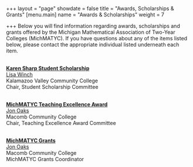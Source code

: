 +++
layout = "page"
showdate = false
title = "Awards, Scholarships & Grants"
[menu.main]
name = "Awards & Scholarships"
weight = 7

+++
Below you will find information regarding awards, scholarships and grants offered by the Michigan Mathematical Association of Two-Year Colleges (MichMATYC). If you have questions about any of the items listed below, please contact the appropriate individual listed underneath each item.</br></br>

<b><a href="https://michmatyc.org/awards/scholarships/">Karen Sharp Student Scholarship</a></b></br>
[Lisa Winch](mailto:lwinch@kvcc.edu)</br>
Kalamazoo Valley Community College</br>
Chair, Student Scholarship Committee</br></br>

<b><a href="https://michmatyc.org/awards/teachingexcellence/">MichMATYC Teaching Excellence Award</a></b></br>
[Jon Oaks](mailto:jonnyoaks@gmail.com)</br>
Macomb Community College</br>
Chair, Teaching Excellence Award Committee</br></br>

<b><a href="https://michmatyc.org/awards/grants/">MichMATYC Grants</a></b></br>
[Jon Oaks](mailto:jonnyoaks@gmail.com)</br>
Macomb Community College</br>
MichMATYC Grants Coordinator

